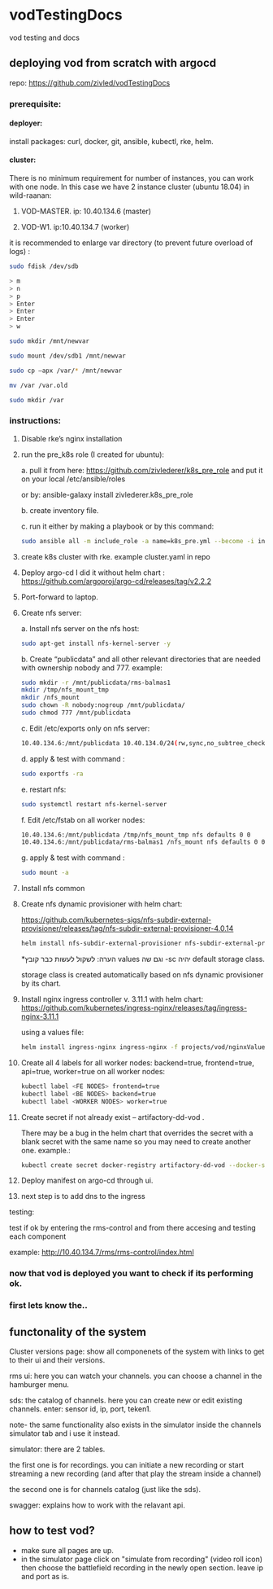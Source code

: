 # vodTestingDocs
vod testing and docs

## deploying vod from scratch with argocd

repo: https://github.com/zivled/vodTestingDocs

### prerequisite:

#### deployer:

install packages: curl, docker, git, ansible, kubectl, rke, helm.

#### cluster:

There is no minimum requirement for number of instances,
you can work with one node.
In this case we have 2 instance cluster (ubuntu 18.04) in wild-raanan:

1. VOD-MASTER. ip: 10.40.134.6 (master)

2. VOD-W1. ip:10.40.134.7 (worker)

it is recommended to enlarge var directory (to prevent future overload of logs) :
```bash
sudo fdisk /dev/sdb 

> m 
> n 
> p 
> Enter 
> Enter 
> Enter 
> w 

sudo mkdir /mnt/newvar 

sudo mount /dev/sdb1 /mnt/newvar 

sudo cp –apx /var/* /mnt/newvar 

mv /var /var.old 

sudo mkdir /var 

```

### instructions:

1. Disable rke’s nginx installation 
<!-- todo: explain how -->

2. run the pre_k8s role (I created for ubuntu):
    
    a. pull it from here: https://github.com/zivlederer/k8s_pre_role
    and put it on your local /etc/ansible/roles
    
    or by: ansible-galaxy install zivlederer.k8s_pre_role
    
    b. create inventory file.
    
    c. run it either by making a playbook or by this command:

    ```bash
    sudo ansible all -m include_role -a name=k8s_pre.yml --become -i inventory.yml
    ```

3. create k8s cluster with rke. example cluster.yaml in repo

4. Deploy argo-cd I did it without helm chart : https://github.com/argoproj/argo-cd/releases/tag/v2.2.2
<!--  (next time with helm ) -->

5. Port-forward to laptop. 

6. Create nfs server: 
    
    a. Install nfs server on the nfs host:
    ```bash
    sudo apt-get install nfs-kernel-server -y 
    ```

    b. Create “publicdata” and all other relevant directories that are needed with ownership nobody and 777. example:

    <!-- nfs_mount ואת  rms-balmas1 לבדוק למה צריך את  -->
    <!-- הם ריקים... לא רואה שמשתמשים בתקיות האלה -->
    <!-- nfs_mount_tmp משתמשים רק ב  -->
    <!-- אף אחד מהתקיות האלה לא קיים ב7 בסוף שזה ה worker -->
    ```bash
    sudo mkdir -r /mnt/publicdata/rms-balmas1
    mkdir /tmp/nfs_mount_tmp
    mkdir /nfs_mount
    sudo chown -R nobody:nogroup /mnt/publicdata/
    sudo chmod 777 /mnt/publicdata
    ```
    
    <!-- גם זה מיותר לדעתי -->
    <!-- in order to use nfs for dynamic provisioning you only need an export and the nfs subdir helm... -->
    c. Edit /etc/exports only on nfs server:
    ```bash
    10.40.134.6:/mnt/publicdata 10.40.134.0/24(rw,sync,no_subtree_check)
    ``` 

    d. apply & test with command :
    ```bash
    sudo exportfs -ra
    ```

    <!-- required?  -->
    e. restart nfs:
    ```bash
    sudo systemctl restart nfs-kernel-server
    ```

    f. Edit /etc/fstab on all worker nodes:
    ```bash
    10.40.134.6:/mnt/publicdata /tmp/nfs_mount_tmp nfs defaults 0 0
    10.40.134.6:/mnt/publicdata/rms-balmas1 /nfs_mount nfs defaults 0 0
    ```
    g. apply & test with command :
    ```bash
    sudo mount -a
    ```

7. Install nfs common
<!--  on master or worker? -->

8. Create nfs dynamic provisioner with helm chart: 

    https://github.com/kubernetes-sigs/nfs-subdir-external-provisioner/releases/tag/nfs-subdir-external-provisioner-4.0.14 

    ```bash
    helm install nfs-subdir-external-provisioner nfs-subdir-external-provisioner/nfs-subdir-external-provisioner     --set nfs.server=10.40.134.6     --set nfs.path=/mnt/publicdata
    ```
    
    *הערה: לשקול לעשות כבר קובץ values וגם שה -sc יהיה default storage class.

    storage class is created automatically based on nfs dynamic provisioner by its chart.

9. Install nginx ingress controller v. 3.11.1 with helm chart: https://github.com/kubernetes/ingress-nginx/releases/tag/ingress-nginx-3.11.1 

    using a values file:
    ```bash
    helm install ingress-nginx ingress-nginx -f projects/vod/nginxValues.yaml
    ```

10. Create all 4 labels for all worker nodes: backend=true, frontend=true, api=true, worker=true on all worker nodes:
    ```bash
    kubectl label <FE NODES> frontend=true
    kubectl label <BE NODES> backend=true
    kubectl label <WORKER NODES> worker=true
    ```

11. Create secret if not already exist – artifactory-dd-vod . 

    There may be a bug in the helm chart that overrides the secret with a blank secret with the same name so you may need to create another one. example.:

    ```bash
    kubectl create secret docker-registry artifactory-dd-vod --docker-server=artifactory.rnd-hub.com:5000 --docker-password=xxxxx --docker-username=zivled@rafael.co.il
    ```

12. Deploy manifest on argo-cd through ui. 

13. next step is to add dns to the ingress

testing:

test if ok by entering the rms-control and from there accesing and testing each component

example: http://10.40.134.7/rms/rms-control/index.html 


### now that vod is deployed you want to check if its performing ok.

### first lets know the..

## functonality of the system

Cluster versions page: show all componenets of the system with links to get to their ui and their versions.

<!-- i dont have it in cluster versions -->
<!-- auth: testing to see if api is ok. -->

rms ui: here you can watch your channels. you can choose a channel in the hamburger menu.

sds: the catalog of channels. here you can create new or edit existing channels.
enter: sensor id, ip, port, teken1.

note- the same functionality also exists in the simulator inside the channels simulator tab and i use it instead.

simulator: there are 2 tables.

the first one is for recordings. you can initiate a new recording or start streaming a new recording (and after that play the stream inside a channel)

the second one is for channels catalog (just like the sds). 

swagger: explains how to work with the relavant api.

## how to test vod?

- make sure all pages are up.
- in the simulator page click on "simulate from recording" (video roll icon) then choose the battlefield recording in the newly open section. leave ip and port as is.

